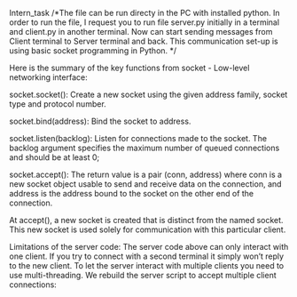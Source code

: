 Intern_task
/*The file can be run directy in the PC with installed python. In order to run the file, I request you to run file server.py initially in a terminal and client.py in another terminal.
Now can start sending messages from Client terminal to Server terminal and back. This communication set-up is using basic socket programming in Python. */ 

Here is the summary of the key functions from socket - Low-level networking interface:

socket.socket(): Create a new socket using the given address family, socket type and protocol number.

socket.bind(address): Bind the socket to address.

socket.listen(backlog): Listen for connections made to the socket. The backlog argument specifies the maximum number of queued connections and should be at least 0;

socket.accept(): The return value is a pair (conn, address) where conn is a new socket object usable to send and receive data on the connection, and address is the address bound to the socket on the other end of the connection.

At accept(), a new socket is created that is distinct from the named socket. This new socket is used solely for communication with this particular client.


Limitations of the server code: The server code above can only interact with one client. If you try to connect with a second terminal it simply won’t reply to the new client. To let the server interact with multiple clients you need to use multi-threading. We rebuild the server script to accept multiple client connections:
